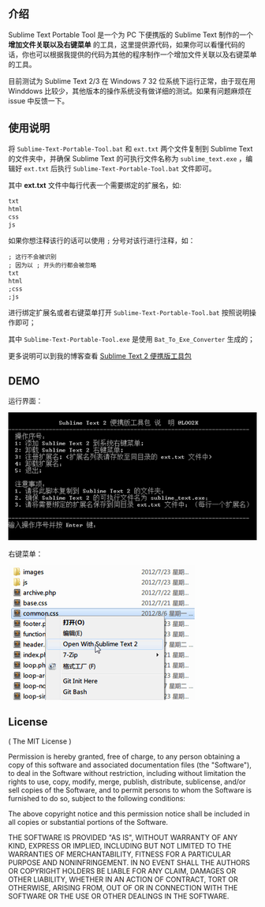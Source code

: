## 介绍

Sublime Text Portable Tool 是一个为 PC 下便携版的 Sublime Text 制作的一个 **增加文件关联以及右键菜单** 的工具，这里提供源代码，如果你可以看懂代码的话，你也可以根据我提供的代码为其他的程序制作一个增加文件关联以及右键菜单的工具。

目前测试为 Sublime Text 2/3 在 Windows 7 32 位系统下运行正常，由于现在用 Winddows 比较少，其他版本的操作系统没有做详细的测试。如果有问题麻烦在 issue 中反馈一下。

## 使用说明

将 `Sublime-Text-Portable-Tool.bat` 和 `ext.txt` 两个文件复制到 Sublime Text 的文件夹中，并确保 Sublime Text 的可执行文件名称为 `sublime_text.exe` ，编辑好 `ext.txt` 后执行 `Sublime-Text-Portable-Tool.bat` 文件即可。 

其中 **ext.txt** 文件中每行代表一个需要绑定的扩展名，如:

    txt
    html
    css
    js
    
如果你想注释该行的话可以使用 `;` 分号对该行进行注释，如：

    ; 这行不会被识别
    ; 因为以 ; 开头的行都会被忽略
    txt
    html
    ;css
    ;js

进行绑定扩展名或者右键菜单打开 `Sublime-Text-Portable-Tool.bat` 按照说明操作即可；

其中 `Sublime-Text-Portable-Tool.exe` 是使用 `Bat_To_Exe_Converter` 生成的；

更多说明可以到我的博客查看 [Sublime Text 2 便携版工具包](http://loo2k.com/blog/sublime-text-2-portable-version-tool/)

## DEMO

运行界面：

![](images/st2tool.png?raw=true)

右键菜单：

![](images/st2menu.png?raw=true)

## License

( The MIT License )

Permission is hereby granted, free of charge, to any person obtaining
a copy of this software and associated documentation files (the
"Software"), to deal in the Software without restriction, including
without limitation the rights to use, copy, modify, merge, publish,
distribute, sublicense, and/or sell copies of the Software, and to
permit persons to whom the Software is furnished to do so, subject to
the following conditions:

The above copyright notice and this permission notice shall be
included in all copies or substantial portions of the Software.

THE SOFTWARE IS PROVIDED "AS IS", WITHOUT WARRANTY OF ANY KIND,
EXPRESS OR IMPLIED, INCLUDING BUT NOT LIMITED TO THE WARRANTIES OF
MERCHANTABILITY, FITNESS FOR A PARTICULAR PURPOSE AND
NONINFRINGEMENT. IN NO EVENT SHALL THE AUTHORS OR COPYRIGHT HOLDERS BE
LIABLE FOR ANY CLAIM, DAMAGES OR OTHER LIABILITY, WHETHER IN AN ACTION
OF CONTRACT, TORT OR OTHERWISE, ARISING FROM, OUT OF OR IN CONNECTION
WITH THE SOFTWARE OR THE USE OR OTHER DEALINGS IN THE SOFTWARE.